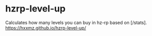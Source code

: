 # hzrp-level-up
Calculates how many levels you can buy in hz-rp based on [/stats].
https://hxxmz.github.io/hzrp-level-up/
